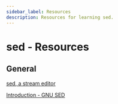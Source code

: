 ```yaml
---
sidebar_label: Resources
description: Resources for learning sed.
---
```


# sed - Resources

## General

[sed, a stream editor](https://www.gnu.org/software/sed/manual/sed.html)

[Introduction - GNU SED](https://learnbyexample.github.io/learn_gnused/introduction.html#introduction)